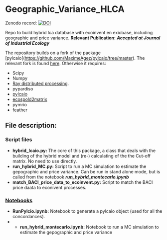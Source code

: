 # Geographic_Variance_HLCA

Zenodo record: [![DOI](https://zenodo.org/badge/455208079.svg)](https://zenodo.org/doi/10.5281/zenodo.12731487)



Repo to build hybrid lca database with ecoinvent en exiobase, including geographic and price variance. 
**Relevant Publication:** ***Accepted at Journal of Industrial Ecology***

The repository builds on a fork of the package [pylcaio[(https://github.com/MaximeAgez/pylcaio/tree/master). The relevant fork is found [here](https://github.com/OASES-project/pylcaio).
Otherwise it requires:

- Scipy
- Numpy
- [Ray distributed processing](https://github.com/ray-project/ray). 
- pypardiso
- [pylcaio](https://github.com/OASES-project/pylcaio)
- [ecospold2matrix](https://github.com/majeau-bettez/ecospold2matrix)
- pymrio
- feather

## File description:

### Script files

- **hybrid_lcaio.py:** The core of this package, a class that deals with the building of the hybrid model and (re-) calculating of the the Cut-off matrix. No need to use directly.
- **run_hybrid_MC.py:** Script to run a MC simulation to estimate the gepographic and price variance. Can be run in stand alone mode, but is called from the notebook ***run_hybrid_montecarlo.ipynb***
- **match_BACI_price_data_to_ecoinvent.py:** Script to match the BACI price daata to econivent processes.

### [Notebooks](https://github.com/jakobsarthur/Geographic_Variance_HLCA/tree/master/notebooks)

- **RunPylcio.ipynb:** Notebook to generate a pylcaio object (used for all the concordances).
- - **run_hybrid_montecarlo.ipynb:** Notebook to run a MC simulation to estimate the gepographic and price variance
